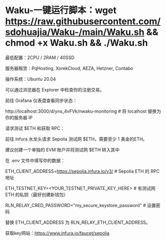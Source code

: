 # Waku-一键运行脚本：wget https://raw.githubusercontent.com/sdohuajia/Waku-/main/Waku.sh && chmod +x Waku.sh && ./Waku.sh

最低配置：2CPU / 2RAM / 40SSD

服务器租赁：PqHosting, XorekCloud, AEZA, Hetzner, Contabo

操作系统：Ubuntu 20.04

可以通过浏览器在 Explorer 中检查你的注册交易。

前往 Grafana 仪表盘查看同步状态：

http://localhost:3000/d/yns_4vFVk/nwaku-monitoring  # 将 localhost 替换为你的服务器 IP

请求测试 $ETH 和获取 RPC：

前往 Infura 水龙头请求 Sepolia 测试网 $ETH，需要至少 1 美金的ETH。

建议创建一个单独的 EVM 账户并将测试网 $ETH 转入其中

在 .env 文件中填写你的数据：

ETH_CLIENT_ADDRESS=https://sepolia.infura.io/v3/<key>  # Sepolia ETH 的 RPC 地址

ETH_TESTNET_KEY=<YOUR_TESTNET_PRIVATE_KEY_HERE>        # 有测试网 ETH 的私钥（最好创建新钱包）

RLN_RELAY_CRED_PASSWORD="my_secure_keystore_password"  # 设置密码

替换 ETH_CLIENT_ADDRESS 为 RLN_RELAY_ETH_CLIENT_ADDRESS。


获取key网站：https://www.infura.io/faucet/sepolia
